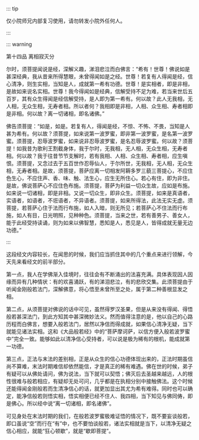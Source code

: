 ::: tip

仅小院师兄内部复习使用，请勿转发小院外任何人。

:::

::: warning

第十四品 离相寂灭分

​         尔时，须菩提闻说是经，深解义趣，涕泪悲泣而白佛言：“希有！世尊！佛说如是甚深经典，我从昔来所得慧眼，未曾得闻如是之经。世尊！若复有人得闻是经，信心清净，则生实相，当知是人，成就第一希有功德。世尊！是实相者，即是非相，是故如来说名实相。世尊！我今得闻如是经典，信解受持不足为难，若当来世后五百岁，其有众生得闻是经信解受持，是人即为第一希有。何以故？此人无我相，无人相，无众生相，无寿者相。所以者何？我相即是非相，人相、众生相、寿者相即是非相。何以故？离一切诸相，即名诸佛。”

​                   佛告须菩提：“如是，如是。若复有人，得闻是经，不惊、不怖、不畏，当知是人甚为希有。何以故？须菩提，如来说第一波罗蜜，即非第一波罗蜜，是名第一波罗蜜。须菩提，忍辱波罗蜜，如来说非忍辱波罗蜜，是名忍辱波罗蜜。何以故？须菩提！如我昔为歌利王割截身体，我于尔时，无我相，无人相，无众生相，无寿者相。何以故？我于往昔节节支解时，若有我相、人相、众生相、寿者相，应生嗔恨。须菩提，又念过去于五百世作忍辱仙人，于尔所世，无我相，无人相，无众生相，无寿者相。是故，须菩提，菩萨应离一切相发阿耨多罗三藐三菩提心，不应住色生心，不应住声、香、味、触、法生心，应生无所住心。若心有住，即为非住。是故，佛说菩萨心不应住色布施。须菩提，菩萨为利益一切众生故，应如是布施。如来说一切诸相，即是非相。又说一切众生，即非众生。须菩提，如来是真语者，实语者，如语者，不诳语者，不异语者。须菩提，如来所得法，此法无实无虚。须菩提，若菩萨心住于法而行布施，如人入暗，则无所见；若菩萨心不住法而行布施，如人有目，日光明照，见种种色。须菩提，当来之世，若有善男子、善女人，能于此经受持读诵，则为如来以佛智慧，悉知是人，悉见是人，皆得成就无量无边功德。”

:::

​                   这段经文内容较长，在闻思的时候，我们应当抓住其中的几个重点来进行领解，今天先来看经文的前半部分。

​         第一点，我人在学佛渐入佳境时，往往会有不断涌出的法喜充满。具体表现因人因缘而异有几种情状：有的欢喜涌跃，有的涕泪悲泣，有的悲欣交集。此须菩提由于听闻金刚般若法门，深解佛意，将心悟至未曾所至之处，属于第二种善根显发之相。

​         第二点，从须菩提对佛说的话中可见，虽然得罗汉圣果，但是从来没有得闻、得悟般若甚深法门，到此方知其中甚深微妙法义。然而值得注意的是，他以自己的心路历程而白佛言，想要入般若法门，居然以净信而得成就，如果信心清净无疑，当下就能见诸法实相。这和《大品般若经》中的“菩萨摩诃萨，以信方便入般若波罗蜜中”完全一致。能够如此以清净信心受持者，可以说是极为稀有的根机，能成就第一功德。

​         第三点，正法与末法的差别相，正是从众生的信心功德体现出来的，正法时期虽信尚不算难，末法时期难信却依然能信，才是真正的稀有难遇。佛在世的时候，弟子有疑可以从佛处请问，佛为说法，当下就可以契悟；佛灭后去圣越来越远，人的根性很难与般若相应，有疑却无处可问，几乎都是在执相分别中接触佛法。这个时候还能得闻金刚般若而生清净信心的话，就更加显出其尤为希有难得。同时也可以确定，能净信般若则悟实相，悟实相便已经不住人、我四相，当下知见与佛同俦，即是佛心。所以经中说“离一切诸相，即名诸佛”。

​         可见身处在末法时期的我们，在般若波罗蜜极难证悟的情况下，既不要妄谈般若，即口虽说“空”而行在“有”中，也不要怕谈般若，诸法实相就是当下，以清净无疑之信心相应，就能“狂心顿歇”，就是“歇即菩提”。